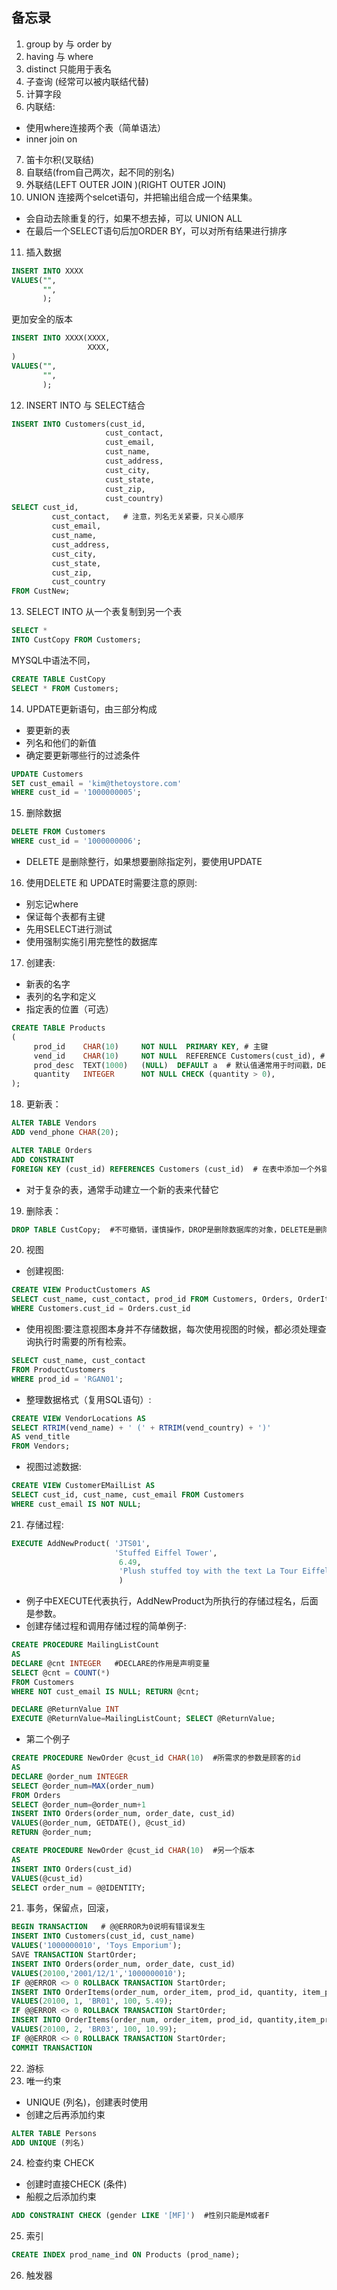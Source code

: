 ## 备忘录
1. group by 与 order by
2. having 与 where
3. distinct 只能用于表名
4. 子查询 (经常可以被内联结代替)
5. 计算字段
6. 内联结:
  * 使用where连接两个表（简单语法）
  * inner join  on
7. 笛卡尔积(叉联结)
8. 自联结(from自己两次，起不同的别名)
9. 外联结(LEFT OUTER JOIN )(RIGHT OUTER JOIN)
10. UNION 连接两个selcet语句，并把输出组合成一个结果集。
  * 会自动去除重复的行，如果不想去掉，可以 UNION ALL
  * 在最后一个SELECT语句后加ORDER BY，可以对所有结果进行排序
11. 插入数据 
```SQL
INSERT INTO XXXX
VALUES("",
       "",
       );
```
   更加安全的版本
```SQL
INSERT INTO XXXX(XXXX,
                 XXXX,
)
VALUES("",
       "",
       );
```
12. INSERT INTO 与 SELECT结合
```SQL
INSERT INTO Customers(cust_id, 
                     cust_contact,  
                     cust_email, 
                     cust_name, 
                     cust_address,  
                     cust_city, 
                     cust_state, 
                     cust_zip,  
                     cust_country) 
SELECT cust_id, 
         cust_contact,   # 注意，列名无关紧要，只关心顺序
         cust_email, 
         cust_name,  
         cust_address, 
         cust_city, 
         cust_state, 
         cust_zip, 
         cust_country 
FROM CustNew; 
```
13. SELECT INTO 从一个表复制到另一个表
```SQL
SELECT * 
INTO CustCopy FROM Customers; 
```
 MYSQL中语法不同，
 ```SQL
 CREATE TABLE CustCopy 
 SELECT * FROM Customers; 
 ```
14. UPDATE更新语句，由三部分构成
  * 要更新的表
  * 列名和他们的新值
  * 确定要更新哪些行的过滤条件
```SQL
UPDATE Customers 
SET cust_email = 'kim@thetoystore.com' 
WHERE cust_id = '1000000005'; 
```
15. 删除数据
```SQL
DELETE FROM Customers 
WHERE cust_id = '1000000006'; 
```
 * DELETE 是删除整行，如果想要删除指定列，要使用UPDATE
16. 使用DELETE 和 UPDATE时需要注意的原则:
  * 别忘记where
  * 保证每个表都有主键
  * 先用SELECT进行测试
  * 使用强制实施引用完整性的数据库
17. 创建表:
  * 新表的名字
  * 表列的名字和定义
  * 指定表的位置（可选）
```SQL
CREATE TABLE Products
( 
     prod_id    CHAR(10)     NOT NULL  PRIMARY KEY, # 主键
     vend_id    CHAR(10)     NOT NULL  REFERENCE Customers(cust_id), # 外键
     prod_desc  TEXT(1000)   (NULL)  DEFAULT a  # 默认值通常用于时间戳，DEFAULT CURRENT_DATE()
     quantity   INTEGER      NOT NULL CHECK (quantity > 0),
);
```
18. 更新表：
```SQL
ALTER TABLE Vendors 
ADD vend_phone CHAR(20); 
```
```SQL 
ALTER TABLE Orders 
ADD CONSTRAINT 
FOREIGN KEY (cust_id) REFERENCES Customers (cust_id)  # 在表中添加一个外键
```
  * 对于复杂的表，通常手动建立一个新的表来代替它
19. 删除表：
```SQL
DROP TABLE CustCopy;  #不可撤销，谨慎操作，DROP是删除数据库的对象，DELETE是删除表中的行
```
20. 视图
  * 创建视图:
```SQL
CREATE VIEW ProductCustomers AS 
SELECT cust_name, cust_contact, prod_id FROM Customers, Orders, OrderItems
WHERE Customers.cust_id = Orders.cust_id 
```
  * 使用视图:要注意视图本身并不存储数据，每次使用视图的时候，都必须处理查询执行时需要的所有检索。
 ```SQL
SELECT cust_name, cust_contact 
FROM ProductCustomers 
WHERE prod_id = 'RGAN01'; 
 ```
  * 整理数据格式（复用SQL语句）:
```SQL
CREATE VIEW VendorLocations AS 
SELECT RTRIM(vend_name) + ' (' + RTRIM(vend_country) + ')' 
AS vend_title 
FROM Vendors; 
```
  * 视图过滤数据:
```SQL
CREATE VIEW CustomerEMailList AS 
SELECT cust_id, cust_name, cust_email FROM Customers 
WHERE cust_email IS NOT NULL; 
```
21. 存储过程:
```SQL
EXECUTE AddNewProduct( 'JTS01', 
                       'Stuffed Eiffel Tower',  
                        6.49, 
                        'Plush stuffed toy with the text La Tour Eiffel in red white and blue' 
                        )
```
  * 例子中EXECUTE代表执行，AddNewProduct为所执行的存储过程名，后面是参数。
  * 创建存储过程和调用存储过程的简单例子:
```SQL 
CREATE PROCEDURE MailingListCount  
AS 
DECLARE @cnt INTEGER   #DECLARE的作用是声明变量
SELECT @cnt = COUNT(*) 
FROM Customers 
WHERE NOT cust_email IS NULL; RETURN @cnt; 
```
```SQL
DECLARE @ReturnValue INT 
EXECUTE @ReturnValue=MailingListCount; SELECT @ReturnValue; 
```
  * 第二个例子
```SQL
CREATE PROCEDURE NewOrder @cust_id CHAR(10)  #所需求的参数是顾客的id
AS 
DECLARE @order_num INTEGER 
SELECT @order_num=MAX(order_num) 
FROM Orders 
SELECT @order_num=@order_num+1 
INSERT INTO Orders(order_num, order_date, cust_id) 
VALUES(@order_num, GETDATE(), @cust_id) 
RETURN @order_num; 
```
```SQL
CREATE PROCEDURE NewOrder @cust_id CHAR(10)  #另一个版本
AS 
INSERT INTO Orders(cust_id) 
VALUES(@cust_id) 
SELECT order_num = @@IDENTITY; 
```
21. 事务，保留点，回滚，
```SQL
BEGIN TRANSACTION   # @@ERROR为0说明有错误发生
INSERT INTO Customers(cust_id, cust_name) 
VALUES('1000000010', 'Toys Emporium'); 
SAVE TRANSACTION StartOrder; 
INSERT INTO Orders(order_num, order_date, cust_id)
VALUES(20100,'2001/12/1','1000000010'); 
IF @@ERROR <> 0 ROLLBACK TRANSACTION StartOrder; 
INSERT INTO OrderItems(order_num, order_item, prod_id, quantity, item_price)
VALUES(20100, 1, 'BR01', 100, 5.49);
IF @@ERROR <> 0 ROLLBACK TRANSACTION StartOrder;
INSERT INTO OrderItems(order_num, order_item, prod_id, quantity,item_price)
VALUES(20100, 2, 'BR03', 100, 10.99);
IF @@ERROR <> 0 ROLLBACK TRANSACTION StartOrder;
COMMIT TRANSACTION
```
22. 游标
23. 唯一约束 
  * UNIQUE (列名)，创建表时使用
  * 创建之后再添加约束
  ```SQL
  ALTER TABLE Persons
  ADD UNIQUE (列名)
  ```
24. 检查约束 CHECK
  * 创建时直接CHECK (条件)
  * 船舰之后添加约束
```SQL
ADD CONSTRAINT CHECK (gender LIKE '[MF]')  #性别只能是M或者F
```
25. 索引
```SQL
CREATE INDEX prod_name_ind ON Products (prod_name); 
```
26. 触发器
